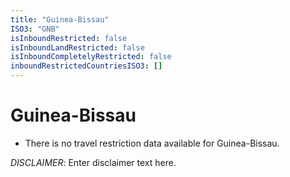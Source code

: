 ```yaml
---
title: "Guinea-Bissau"
ISO3: "GNB"
isInboundRestricted: false
isInboundLandRestricted: false
isInboundCompletelyRestricted: false
inboundRestrictedCountriesISO3: []
---
```


# Guinea-Bissau

* There is no travel restriction data available for Guinea-Bissau.

*DISCLAIMER*: Enter disclaimer text here.
